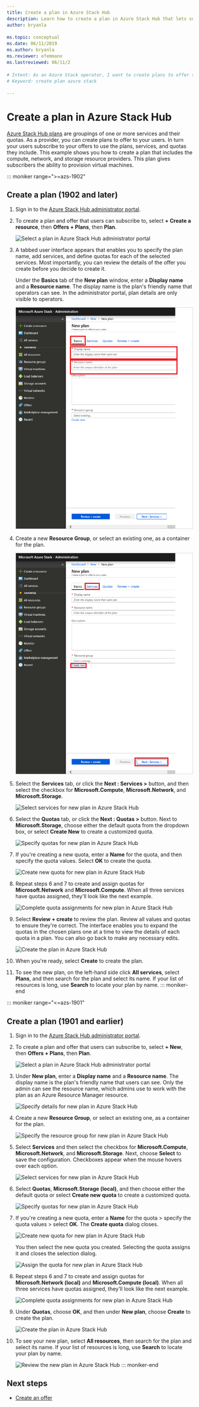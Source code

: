 ```yaml
---
title: Create a plan in Azure Stack Hub 
description: Learn how to create a plan in Azure Stack Hub that lets subscribers provision virtual machines.
author: bryanla

ms.topic: conceptual
ms.date: 06/11/2019
ms.author: bryanla
ms.reviewer: efemmano
ms.lastreviewed: 06/11/2

# Intent: As an Azure Stack operator, I want to create plans to offer to my users.
# Keyword: create plan azure stack

---
```


# Create a plan in Azure Stack Hub

[Azure Stack Hub plans](azure-stack-overview.md) are groupings of one or more services and their quotas. As a provider, you can create plans to offer to your users. In turn your users subscribe to your offers to use the plans, services, and quotas they include. This example shows you how to create a plan that includes the compute, network, and storage resource providers. This plan gives subscribers the ability to provision virtual machines.

::: moniker range=">=azs-1902"
## Create a plan (1902 and later)

1. Sign in to the [Azure Stack Hub administrator portal](https://adminportal.local.azurestack.external).

2. To create a plan and offer that users can subscribe to, select **+ Create a resource**, then **Offers + Plans**, then **Plan**.
  
   ![Select a plan in Azure Stack Hub administrator portal](media/azure-stack-create-plan/select-plan.png)

3. A tabbed user interface appears that enables you to specify the plan name, add services, and define quotas for each of the selected services. Most importantly, you can review the details of the offer you create before you decide to create it.

   Under the **Basics** tab of the **New plan** window, enter a **Display name** and a **Resource name**. The display name is the plan's friendly name that operators can see. In the administrator portal, plan details are only visible to operators.

   ![Specify details for new plan in Azure Stack Hub](media/azure-stack-create-plan/plan-name.png)

4. Create a new **Resource Group**, or select an existing one, as a container for the plan.

   ![Specify the resource group for new plan in Azure Stack Hub](media/azure-stack-create-plan/resource-group.png)

5. Select the **Services** tab, or click the **Next : Services >** button, and then select the checkbox for **Microsoft.Compute**, **Microsoft.Network**, and **Microsoft.Storage**.
  
   ![Select services for new plan in Azure Stack Hub](media/azure-stack-create-plan/services.png)

6. Select the **Quotas** tab, or click the **Next : Quotas >** button. Next to **Microsoft.Storage**, choose either the default quota from the dropdown box, or select **Create New** to create a customized quota.
  
   ![Specify quotas for new plan in Azure Stack Hub](media/azure-stack-create-plan/quotas.png)

7. If you're creating a new quota, enter a **Name** for the quota, and then specify the quota values. Select **OK** to create the quota.

   ![Create new quota for new plan in Azure Stack Hub](media/azure-stack-create-plan/new-quota.png)

8. Repeat steps 6 and 7 to create and assign quotas for **Microsoft.Network** and **Microsoft.Compute**. When all three services have quotas assigned, they'll look like the next example.

   ![Complete quota assignments for new plan in Azure Stack Hub](media/azure-stack-create-plan/all-quotas-assigned.png)

9. Select **Review + create** to review the plan. Review all values and quotas to ensure they're correct. The interface enables you to expand the quotas in the chosen plans one at a time to view the details of each quota in a plan. You can also go back to make any necessary edits.

   ![Create the plan in Azure Stack Hub](media/azure-stack-create-plan/create.png)

10. When you're ready, select **Create** to create the plan.

11. To see the new plan, on the left-hand side click **All services**, select **Plans**, and then search for the plan and select its name. If your list of resources is long, use **Search** to locate your plan by name.
::: moniker-end

::: moniker range="<=azs-1901"
## Create a plan (1901 and earlier)

1. Sign in to the [Azure Stack Hub administrator portal](https://adminportal.local.azurestack.external).

2. To create a plan and offer that users can subscribe to, select **+ New**, then **Offers + Plans**, then **Plan**.
  
   ![Select a plan in Azure Stack Hub administrator portal](media/azure-stack-create-plan/select-plan1901.png)

3. Under **New plan**, enter a **Display name** and a **Resource name**. The display name is the plan's friendly name that users can see. Only the admin can see the resource name, which admins use to work with the plan as an Azure Resource Manager resource.

   ![Specify details for new plan in Azure Stack Hub](media/azure-stack-create-plan/plan-name1901.png)

4. Create a new **Resource Group**, or select an existing one, as a container for the plan.

   ![Specify the resource group for new plan in Azure Stack Hub](media/azure-stack-create-plan/resource-group1901.png)

5. Select **Services** and then select the checkbox for **Microsoft.Compute**, **Microsoft.Network**, and **Microsoft.Storage**. Next, choose **Select** to save the configuration. Checkboxes appear when the mouse hovers over each option.
  
   ![Select services for new plan in Azure Stack Hub](media/azure-stack-create-plan/services1901.png)

6. Select **Quotas**, **Microsoft.Storage (local)**, and then choose either the default quota or select **Create new quota** to create a customized quota.
  
   ![Specify quotas for new plan in Azure Stack Hub](media/azure-stack-create-plan/quotas1901.png)

7. If you're creating a new quota, enter a **Name** for the quota > specify the quota values > select **OK**. The **Create quota** dialog closes.

   ![Create new quota for new plan in Azure Stack Hub](media/azure-stack-create-plan/new-quota1901.png)

   You then select the new quota you created. Selecting the quota assigns it and closes the selection dialog.
  
   ![Assign the quota for new plan in Azure Stack Hub](media/azure-stack-create-plan/assign-quota1901.png)

8. Repeat steps 6 and 7 to create and assign quotas for **Microsoft.Network (local)** and **Microsoft.Compute (local)**. When all three services have quotas assigned, they'll look like the next example.

   ![Complete quota assignments for new plan in Azure Stack Hub](media/azure-stack-create-plan/all-quotas-assigned1901.png)

9. Under **Quotas**, choose **OK**, and then under **New plan**, choose **Create** to create the plan.

    ![Create the plan in Azure Stack Hub](media/azure-stack-create-plan/create1901.png)

10. To see your new plan, select **All resources**, then search for the plan and select its name. If your list of resources is long, use **Search** to locate your plan by name.

    ![Review the new plan in Azure Stack Hub](media/azure-stack-create-plan/plan-overview1901.png)
::: moniker-end

## Next steps

* [Create an offer](azure-stack-create-offer.md)
